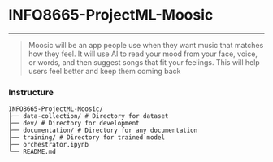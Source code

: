 # INFO8665-ProjectML-Moosic
---
> Moosic will be an app people use when they want music that matches how they feel. It will use AI to read your mood from your face, voice, or words, and then suggest songs that fit your feelings. This will help users feel better and keep them coming back

### Instructure
```
INFO8665-ProjectML-Moosic/
├── data-collection/ # Directory for dataset
├── dev/ # Directory for development
├── documentation/ # Directory for any documentation
├── training/ # Directory for trained model
├── orchestrator.ipynb
└── README.md
```

